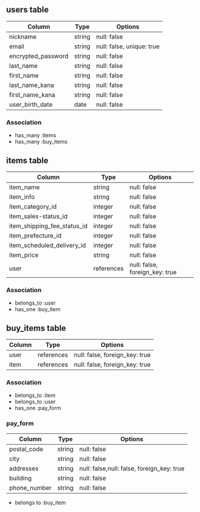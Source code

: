## users table

| Column                          | Type                | Options                   |
|---------------------------------|---------------------|---------------------------|
| nickname                        | string              | null: false               |
| email                           | string              | null: false, unique: true |
| encrypted_password              | string              | null: false               |
| last_name                       | string              | null: false               |
| first_name                      | string              | null: false               |
| last_name_kana                  | string              | null: false               |
| first_name_kana                 | string              | null: false               |
| user_birth_date                 | date                | null: false               |

### Association
* has_many :items
* has_many :buy_items

## items table

| Column                              | Type       | Options                        |
|-------------------------------------|------------|--------------------------------|
|item_name                            | string     | null: false                    |
|item_info                            | string     | null: false                    |
|item_category_id                     | integer    | null: false                    |
|item_sales-status_id                 | integer    | null: false                    |
|item_shipping_fee_status_id          | integer    | null: false                    |
|item_prefecture_id                   | integer    | null: false                    |
|item_scheduled_delivery_id           | integer    | null: false                    | 
|item_price                           | string     | null: false                    |
|user                                 | references | null: false, foreign_key: true|


### Association

- belongs_to :user
- has_one :buy_item

## buy_items table

| Column                 | Type       | Options                        |
|------------------------|------------|--------------------------------|
| user                   | references | null: false, foreign_key: true |
| item                   | references | null: false, foreign_key: true |
### Association

- belongs_to :item
- belongs_to :user
- has_one :pay_form


### pay_form
| Column      | Type       | Options                                     |
|-------------|------------|---------------------------------------------|
|postal_code  | string     | null: false                                 |
|city         | string     | null: false                                 |
|addresses    | string     | null: false,null: false, foreign_key: true  |
|building     | string     | null: false                                 |
|phone_number | string     | null: false                                 |

- belongs to :buy_item